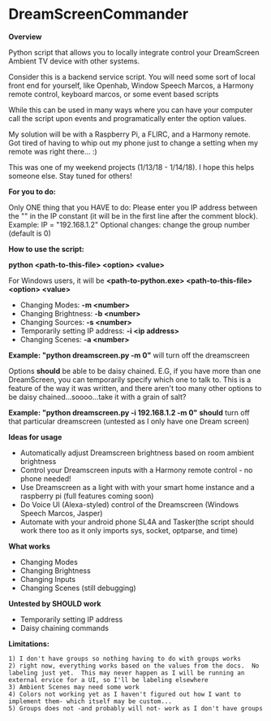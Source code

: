 # DreamScreenCommander
**Overview**

Python script that allows you to locally integrate control your DreamScreen Ambient TV device with other systems.

Consider this is a backend service script.  You will need some sort of local front end for yourself, like Openhab, Window Speech Marcos, a Harmony remote control, keyboard marcos, or some event based scripts

While this can be used in many ways where you can have your computer call the script upon events and programatically enter the option values.

My solution will be with a Raspberry Pi, a FLIRC, and a Harmony remote.  Got tired of having to whip out my phone just to change a setting when my remote was right there... :)

This was one of my weekend projects (1/13/18 - 1/14/18).  I hope this helps someone else.  Stay tuned for others!

**For you to do:**

Only ONE thing that you HAVE to do: Please enter you IP address between the "" in the IP constant (it will be in the first line after the comment block).  Example: IP = "192.168.1.2"
Optional changes: change the group number (default is 0)

**How to use the script:**

**python \<path-to-this-file> \<option> \<value>**

For Windows users, it will be **\<path-to-python.exe> \<path-to-this-file> \<option> \<value>**

- Changing Modes:                   **-m \<number>**
- Changing Brightness:              **-b \<number>**
- Changing Sources:                 **-s \<number>**
- Temporarily setting IP address:   **-i \<ip address>**
- Changing Scenes:                  **-a \<number>**
    
**Example: "python dreamscreen.py -m 0"** will turn off the dreamscreen

Options **should** be able to be daisy chained.  E.G, if you have more than one DreamScreen, you can temporarily specify which one to talk to.  This is a feature of the way it was written, and there aren't too many other options to be daisy chained...soooo...take it with a grain of salt?

**Example: "python dreamscreen.py -i 192.168.1.2 -m 0"** **should** turn off that particular dreamscreen (untested as I only have one Dream screen)

**Ideas for usage**

- Automatically adjust Dreamscreen brightness based on room ambient brightness
- Control your Dreamscreen inputs with a Harmony remote control - no phone needed!
- Use Dreamscreen as a light with with your smart home instance and a raspberry pi (full features coming soon)
- Do Voice UI (Alexa-styled) control of the Dreamscreen (Windows Speech Marcos, Jasper)
- Automate with your android phone SL4A and Tasker(the script should work there too as it only imports sys, socket, optparse, and time)

**What works**
- Changing Modes
- Changing Brightness
- Changing Inputs
- Changing Scenes (still debugging)

**Untested by SHOULD work**
- Temporarily setting IP address
- Daisy chaining commands


****Limitations:****

    1) I don't have groups so nothing having to do with groups works
    2) right now, everything works based on the values from the docs.  No labeling just yet.  This may never happen as I will be running an external ervice for a UI, so I'll be labeling elsewhere
    3) Ambient Scenes may need some work
    4) Colors not working yet as I haven't figured out how I want to implement them- which itself may be custom...
    5) Groups does not -and probably will not- work as I don't have groups
